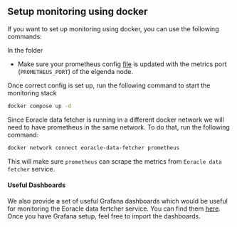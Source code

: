 ## Setup monitoring using docker
If you want to set up monitoring using docker, you can use the following commands:

In the folder

* Make sure your prometheus config [file](./prometheus.yml) is updated with the metrics port (`PROMETHEUS_PORT`) of the eigenda node.

Once correct config is set up, run the following command to start the monitoring stack
```bash
docker compose up -d
```

Since Eoracle data fetcher is running in a different docker network we will need to have prometheus in the same network. To do that, run the following command:
```bash
docker network connect eoracle-data-fetcher prometheus
```
This will make sure `prometheus` can scrape the metrics from `Eoracle data fetcher` service.


#### Useful Dashboards
We also provide a set of useful Grafana dashboards which would be useful for monitoring the Eoracle data fertcher service. You can find them [here](../dashboards).
Once you have Grafana setup, feel free to import the dashboards.
